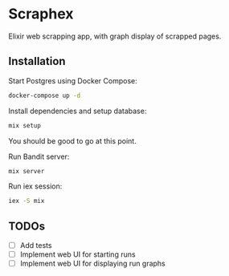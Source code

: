 # Scraphex

Elixir web scrapping app, with graph display of scrapped pages.

## Installation

Start Postgres using Docker Compose:

```bash
docker-compose up -d
```

Install dependencies and setup database:

```bash
mix setup
```

You should be good to go at this point.

Run Bandit server:

```bash
mix server
```

Run iex session:

```bash
iex -S mix
```

## TODOs

- [ ] Add tests
- [ ] Implement web UI for starting runs
- [ ] Implement web UI for displaying run graphs

